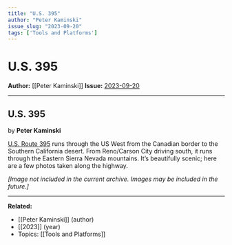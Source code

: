 ```yaml
---
title: "U.S. 395"
author: "Peter Kaminski"
issue_slug: "2023-09-20"
tags: ['Tools and Platforms']
---
```


# U.S. 395

**Author:** [[Peter Kaminski]]
**Issue:** [2023-09-20](https://plex.collectivesensecommons.org/2023-09-20/)

---

## U.S. 395
by **Peter Kaminski**

[U.S. Route 395](https://en.wikipedia.org/wiki/U.S._Route_395_in_California) runs through the US West from the Canadian border to the Southern California desert. From Reno/Carson City driving south, it runs through the Eastern Sierra Nevada mountains. It’s beautifully scenic; here are a few photos taken along the highway.

*[Image not included in the current archive. Images may be included in the future.]*

---

**Related:**
- [[Peter Kaminski]] (author)
- [[2023]] (year)
- Topics: [[Tools and Platforms]]

